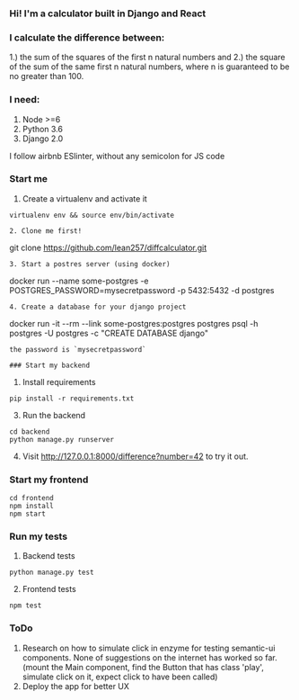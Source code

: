 ### Hi! I'm a calculator built in Django and React

### I calculate the difference between:
1.) the sum of the squares of the first n natural numbers and 2.) the square of the sum of the same first n natural numbers, where n is guaranteed to be no greater than 100.

### I need:
1. Node >=6
2. Python 3.6
3. Django 2.0

I follow airbnb ESlinter, without any semicolon for JS code

### Start me
1. Create a virtualenv and activate it
```
virtualenv env && source env/bin/activate

2. Clone me first!
```
git clone https://github.com/lean257/diffcalculator.git
```
3. Start a postres server (using docker)
```
docker run --name some-postgres -e POSTGRES_PASSWORD=mysecretpassword -p 5432:5432 -d postgres
```
4. Create a database for your django project
```
docker run -it --rm --link some-postgres:postgres postgres psql -h postgres -U postgres -c "CREATE DATABASE django"
```
the password is `mysecretpassword`

### Start my backend
```
1. Install requirements
```
pip install -r requirements.txt
```
3. Run the backend
```
cd backend
python manage.py runserver
```
4. Visit http://127.0.0.1:8000/difference?number=42 to try it out.

### Start my frontend
```
cd frontend
npm install
npm start
```

### Run my tests
1. Backend tests
```
python manage.py test
```
2. Frontend tests
```
npm test
```

### ToDo
1. Research on how to simulate click in enzyme for testing semantic-ui components. None of suggestions on the internet has worked so far.
(mount the Main component, find the Button that has class 'play', simulate click on it, expect click to have been called)
2. Deploy the app for better UX
